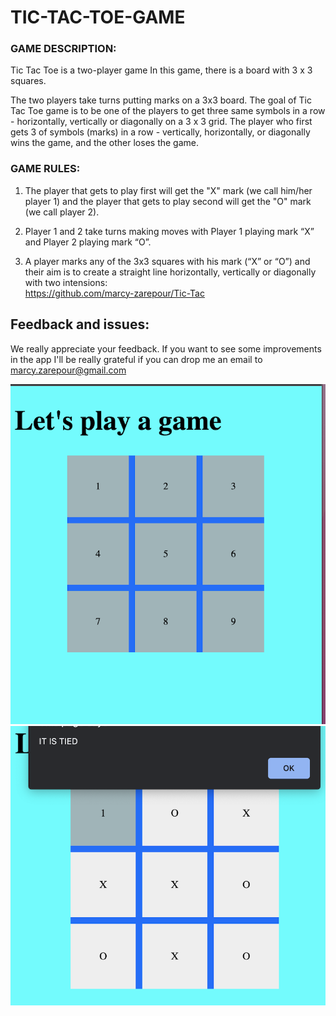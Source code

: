 # TIC-TAC-TOE-GAME
### GAME DESCRIPTION:

Tic Tac Toe is a two-player game In this game, there is a board with 3 x 3 squares.<br/>

The two players take turns putting marks on a 3x3 board. The goal of Tic Tac Toe game is to be one of the players to get three same symbols in a row - horizontally, vertically or diagonally on a 3 x 3 grid.  The player who first gets 3 of symbols (marks) in a row - vertically, horizontally, or diagonally wins the game, and the other loses the game. <br/>
### GAME RULES:

1.	The player that gets to play first will get the "X" mark (we call him/her player 1) and the player that gets to play second will get the "O" mark (we call  player 2).

2.	Player 1 and 2 take turns making moves with Player 1 playing mark “X” and Player 2 playing mark “O”.

3.	A player marks any of the 3x3 squares with his mark (“X” or “O”) and their aim is to create a straight line horizontally, vertically or diagonally with two intensions:<br/>
https://github.com/marcy-zarepour/Tic-Tac
## Feedback and issues:

We really appreciate your feedback. If you want to see some improvements in the app I'll be really grateful if you can drop me an email to marcy.zarepour@gmail.com

![images of game board](images/game.png)
![images of game board](images/tied.png)


